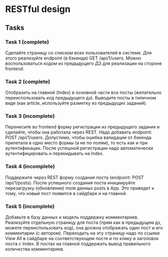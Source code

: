 # RESTful design
## Tasks
### Task 1 (complete)
Сделайте страницу со списком всех пользователей в системе. Для этого реализуйте endpoint (в бэкенде) GET /api/1/users. Можно воспользоваться кодом из предыдущего ДЗ для реализации на стороне frontend.

### Task  2 (complete)
Отобразить на главной (Index) в основной части все посты (желательно переиспользовать код предыдущего дз). Выводите посты в типичном виде (как article, используйте разметку из предыдущих заданий).

### Task 3 (incomplete)
Перенесите во frontend форму регистрации из предыдущего задания и сделайте, чтобы она работала через REST. Надо добавить endpoint: POST /api/1/users. Допустимо, чтобы ошибка валидации от бэкенда прилетала в одно место формы (а не по полям), то есть как и при аутентификации. После успешной регистрации надо автоматически аутентифицировать и перекидывать на Index.

### Task 4 (incomplete)
Поддержите через REST форму создания поста (endpoint: POST /api/1/posts). После успешного создания поста инициируйте перезагрузку (обновление) поля данных posts в App. Это приведет к тому, что новый пост появится в сайдбаре и на главной.

### Task 5 (incomplete)
Добавьте в базу данных и модель поддержку комментариев. Реализуйте отдельную страницу для поста (прям как в предыдущем дз, можете переиспользовать код), она должна отображать один пост и его комментарии (с автором). Переходить на эту страницу надо по ссылке View All в сайдбаре на соответствующем посте и по клику в заголовок поста с Index. В постах на главной поддержать вывод правильного количества комментариев.
